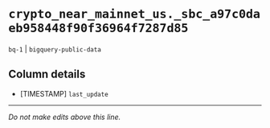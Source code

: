 # `crypto_near_mainnet_us._sbc_a97c0daeb958448f90f36964f7287d85`
`bq-1` | `bigquery-public-data`

## Column details
* [TIMESTAMP] `last_update`

-------------------------------------------------------------------------------
*Do not make edits above this line.*
